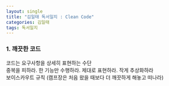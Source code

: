 ```yaml
---
layout: single
title: "김일태 독서일지 : Clean Code"
categories: 김일태
tags: 독서일지
---
```


### 1. 깨끗한 코드

코드는 요구사항을 상세히 표현하는 수단<br/>
중복을 피하라. 한 기능만 수행하라. 제대로 표현하라. 작게 추상화하라<br/>
보이스카우트 규칙 (캠프장은 처음 왔을 때보다 더 깨끗하게 해놓고 떠나라)<br/>
